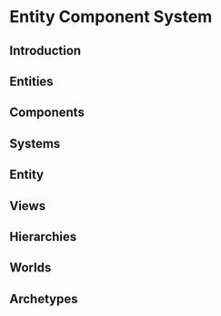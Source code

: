 ﻿# Entity Component System

## Introduction

## Entities

## Components

## Systems

## Entity

## Views

## Hierarchies

## Worlds

## Archetypes